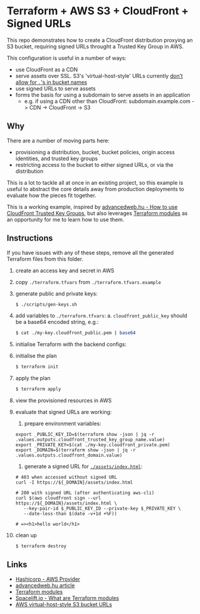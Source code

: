 # Terraform + AWS S3 + CloudFront + Signed URLs

This repo demonstrates how to create a CloudFront distribution proxying an S3
bucket, requiring signed URLs throught a Trusted Key Group in AWS.

This configuration is useful in a number of ways:

- use CloudFront as a CDN
- serve assets over SSL. S3's 'virtual-host-style' URLs currently
  [don't allow for `.`'s in bucket names][aws-virtual-host-style-s3-urls]
- use signed URLs to serve assets
- forms the basis for using a subdomain to serve assets in an application
  - e.g. if using a CDN other than CloudFront:
    subdomain.example.com -> CDN -> CloudFront -> S3

## Why

There are a number of moving parts here:

- provisioning a distribution, bucket, bucket policies, origin access identities,
  and trusted key groups
- restricting access to the bucket to either signed URLs, or via the
  distribution

This is a lot to tackle all at once in an existing project, so this example is
useful to abstract the core details away from production deployments to evaluate
how the pieces fit together.

This is a working example, inspired by [advancedweb.hu - How to use CloudFront
Trusted Key Groups][advanced-web-article], but also leverages [Terraform
modules][terraform-modules] as an opportunity for me to learn how to use them.

## Instructions

If you have issues with any of these steps, remove all the generated Terraform
files from this folder.

1. create an access key and secret in AWS
2. copy `./terraform.tfvars` from `./terraform.tfvars.example`
3. generate public and private keys:
   ```bash
   $ ./scripts/gen-keys.sh
   ```
4. add variables to `./terraform.tfvars`:
   a. `cloudfront_public_key` should be a base64 encoded string, e.g.:

   ```bash
   $ cat ./my-key.cloudfront_public.pem | base64
   ```

5. initialise Terraform with the backend configs:
6. initialise the plan
   ```bash
   $ terraform init
   ```
7. apply the plan
   ```bash
   $ terraform apply
   ```
8. view the provisioned resources in AWS
9. evaluate that signed URLs are working:

   1. prepare environment variables:

   ```shell
   export _PUBLIC_KEY_ID=$(terraform show -json | jq -r .values.outputs.cloudfront_trusted_key_group_name.value)
   export _PRIVATE_KEY=$(cat ./my-key.cloudfront_private.pem)
   export _DOMAIN=$(terraform show -json | jq -r .values.outputs.cloudfront_domain.value)
   ```

   1. generate a signed URL for [`./assets/index.html`](./assets/index.html):

   ```shell
   # 403 when accessed without signed URL
   curl -I https://${_DOMAIN}/assets/index.html

   # 200 with signed URL (after authenticating aws-cli)
   curl $(aws cloudfront sign --url https://${_DOMAIN}/assets/index.html \
      --key-pair-id $_PUBLIC_KEY_ID --private-key $_PRIVATE_KEY \
      --date-less-than $(date -v+1d +%F))

   # =><h1>hello world</h1>
   ```

10. clean up
    ```bash
    $ terraform destroy
    ```

## Links

- [Hashicorp - AWS Provider][hashi-aws-provider]
- [advancedweb.hu article][advanced-web-article]
- [Terraform modules][terraform-modules]
- [Spacelift.io - What are Terraform modules][spacelift-terraform-modules]
- [AWS virtual-host-style S3 bucket URLs][aws-virtual-host-style-s3-urls]

<!-- Links -->

[hashi-aws-provider]: https://registry.terraform.io/providers/hashicorp/aws/latest/docs "Terraform - AWS Provider"
[advanced-web-article]: https://advancedweb.hu/how-to-use-cloudfront-trusted-key-groups-parameter-and-the-trusted-key-group-terraform-resource/ "advancedweb.hub - How to use CloudFront Trusted Key Groups parameter and the trusted_key_group Terraform resource"
[spacelift-terraform-modules]: https://spacelift.io/blog/what-are-terraform-modules-and-how-do-they-work "Spacelift.io - What are Terraform modules"
[terraform-modules]: https://www.terraform.io/language/modules "Terraform - modules"
[aws-virtual-host-style-s3-urls]: https://docs.aws.amazon.com/AmazonS3/latest/userguide/VirtualHosting.html "AWS - Virtual hosting of buckets"
